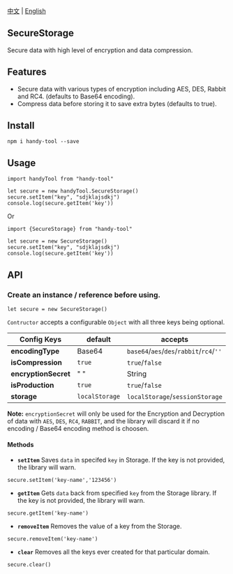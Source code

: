 [中文](./zh.md) | [English](./en.md)

## SecureStorage

Secure data with high level of encryption and data compression.

## Features

* Secure data with various types of encryption including AES, DES, Rabbit and RC4. (defaults to Base64 encoding).
* Compress data before storing it to save extra bytes (defaults to true).


## Install
```shell script
npm i handy-tool --save
``` 

## Usage

```shell script
import handyTool from "handy-tool"

let secure = new handyTool.SecureStorage()
secure.setItem("key", "sdjklajsdkj")
console.log(secure.getItem('key'))
``` 

Or

```shell script
import {SecureStorage} from "handy-tool"

let secure = new SecureStorage()
secure.setItem("key", "sdjklajsdkj")
console.log(secure.getItem('key'))
``` 


## API

###  Create an instance / reference before using.

```shell script
let secure = new SecureStorage()
```

`Contructor` accepts a configurable `Object` with all three keys being optional.


| Config Keys              | default        | accepts                                  |
| ------------------------ |----------------|------------------------------------------|
| **encodingType**         | Base64         | `base64`/`aes`/`des`/`rabbit`/`rc4`/`''` |
| **isCompression**        | `true`         | `true`/`false`                           |
| **encryptionSecret**     | " "            | String                                   |
| **isProduction**  | `true`         | `true`/`false`                                |
| **storage**  | `localStorage` | `localStorage`/`sessionStorage`            |

**Note:** `encryptionSecret` will only be used for the Encryption and Decryption of data
with `AES`, `DES`, `RC4`, `RABBIT`, and the library will discard it if no encoding / Base64
encoding method is choosen.


#### Methods

* **`setItem`**
Saves `data` in specifed `key` in Storage. If the key is not provided, the library will warn.

```shell script
secure.setItem('key-name','123456')
```

* **`getItem`**
Gets `data` back from specified `key` from the Storage library. If the key is not provided, the library will warn.

```shell script
secure.getItem('key-name')
```

* **`removeItem`**
Removes the value of a key from the Storage. 

```shell script
secure.removeItem('key-name')
```

* **`clear`**
Removes all the keys ever created for that particular domain.

```shell script
secure.clear()
```
